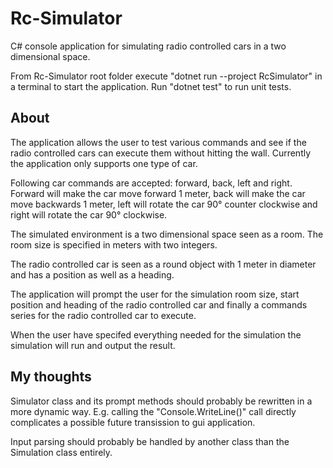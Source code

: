 # Rc-Simulator

C# console application for simulating radio controlled cars in a two dimensional space.

From Rc-Simulator root folder execute "dotnet run --project RcSimulator" in a terminal to start the application. Run "dotnet test" to run unit tests.


## About
The application allows the user to test various commands and see if the radio controlled cars can execute them without hitting the wall. Currently the application only supports one type of car.

Following car commands are accepted: forward, back, left and right. Forward will make the car move forward 1 meter, back will make the car move backwards 1 meter, left will rotate the car 90° counter clockwise and right will rotate the car 90° clockwise.
 
The simulated environment is a two dimensional space seen as a room. The room size is specified in meters with two integers. 

The radio controlled car is seen as a round object with 1 meter in diameter and has a position as well as a heading. 

The application will prompt the user for the simulation room size, start position and heading of the radio controlled car and finally a commands series for the radio controlled car to execute.

When the user have specifed everything needed for the simulation the simulation will run and output the result.


## My thoughts
Simulator class and its prompt methods should probably be rewritten in a more dynamic way. E.g. calling the "Console.WriteLine()" call directly complicates a possible future transission to gui application.  

Input parsing should probably be handled by another class than the Simulation class entirely.
